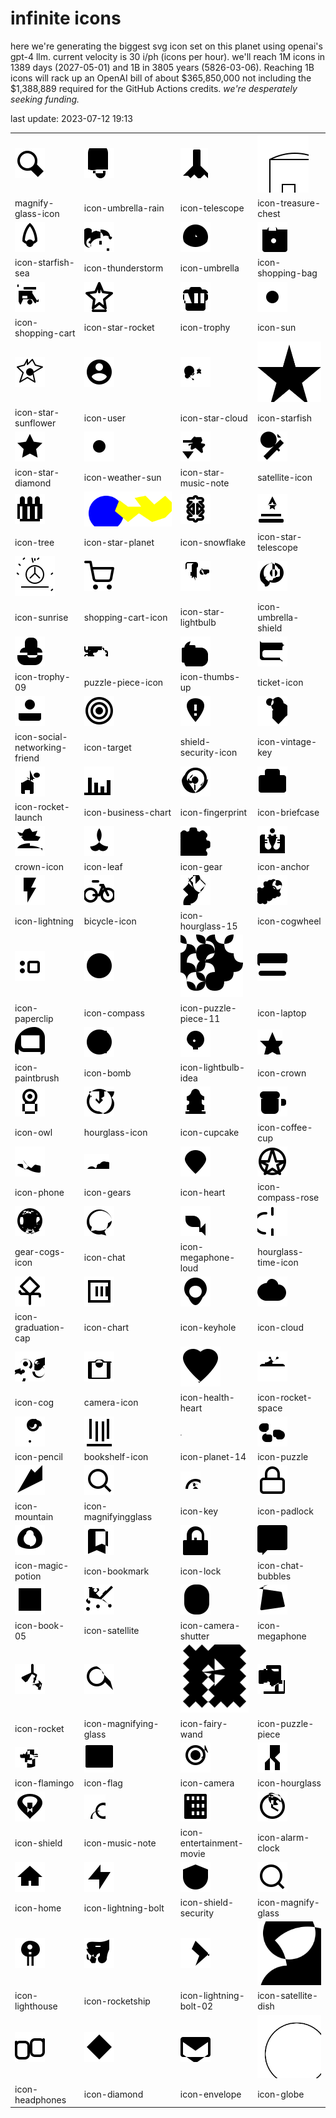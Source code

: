 # infinite icons

here we're generating the biggest svg icon set on this planet using openai's gpt-4 llm. current velocity is 30 i/ph (icons per hour). we'll reach 1M icons in 1389 days (2027-05-01) and 1B in 3805 years (5826-03-06). Reaching 1B icons will rack up an OpenAI bill of about $365,850,000 not including the $1,388,889 required for the GitHub Actions credits. _we're desperately seeking funding._

last update: 2023-07-12 19:13

|  |  |  |  |
| ---- | ---- | ---- | ---- |
| ![icons/magnify-glass-icon](icons/magnify-glass-icon.svg) | ![icons/icon-umbrella-rain](icons/icon-umbrella-rain.svg) | ![icons/icon-telescope](icons/icon-telescope.svg) | ![icons/icon-treasure-chest](icons/icon-treasure-chest.svg) 
| magnify-glass-icon | icon-umbrella-rain | icon-telescope | icon-treasure-chest 
| ![icons/icon-starfish-sea](icons/icon-starfish-sea.svg) | ![icons/icon-thunderstorm](icons/icon-thunderstorm.svg) | ![icons/icon-umbrella](icons/icon-umbrella.svg) | ![icons/icon-shopping-bag](icons/icon-shopping-bag.svg) 
| icon-starfish-sea | icon-thunderstorm | icon-umbrella | icon-shopping-bag 
| ![icons/icon-shopping-cart](icons/icon-shopping-cart.svg) | ![icons/icon-star-rocket](icons/icon-star-rocket.svg) | ![icons/icon-trophy](icons/icon-trophy.svg) | ![icons/icon-sun](icons/icon-sun.svg) 
| icon-shopping-cart | icon-star-rocket | icon-trophy | icon-sun 
| ![icons/icon-star-sunflower](icons/icon-star-sunflower.svg) | ![icons/icon-user](icons/icon-user.svg) | ![icons/icon-star-cloud](icons/icon-star-cloud.svg) | ![icons/icon-starfish](icons/icon-starfish.svg) 
| icon-star-sunflower | icon-user | icon-star-cloud | icon-starfish 
| ![icons/icon-star-diamond](icons/icon-star-diamond.svg) | ![icons/icon-weather-sun](icons/icon-weather-sun.svg) | ![icons/icon-star-music-note](icons/icon-star-music-note.svg) | ![icons/satellite-icon](icons/satellite-icon.svg) 
| icon-star-diamond | icon-weather-sun | icon-star-music-note | satellite-icon 
| ![icons/icon-tree](icons/icon-tree.svg) | ![icons/icon-star-planet](icons/icon-star-planet.svg) | ![icons/icon-snowflake](icons/icon-snowflake.svg) | ![icons/icon-star-telescope](icons/icon-star-telescope.svg) 
| icon-tree | icon-star-planet | icon-snowflake | icon-star-telescope 
| ![icons/icon-sunrise](icons/icon-sunrise.svg) | ![icons/shopping-cart-icon](icons/shopping-cart-icon.svg) | ![icons/icon-star-lightbulb](icons/icon-star-lightbulb.svg) | ![icons/icon-umbrella-shield](icons/icon-umbrella-shield.svg) 
| icon-sunrise | shopping-cart-icon | icon-star-lightbulb | icon-umbrella-shield 
| ![icons/icon-trophy-09](icons/icon-trophy-09.svg) | ![icons/puzzle-piece-icon](icons/puzzle-piece-icon.svg) | ![icons/icon-thumbs-up](icons/icon-thumbs-up.svg) | ![icons/ticket-icon](icons/ticket-icon.svg) 
| icon-trophy-09 | puzzle-piece-icon | icon-thumbs-up | ticket-icon 
| ![icons/icon-social-networking-friend](icons/icon-social-networking-friend.svg) | ![icons/icon-target](icons/icon-target.svg) | ![icons/shield-security-icon](icons/shield-security-icon.svg) | ![icons/icon-vintage-key](icons/icon-vintage-key.svg) 
| icon-social-networking-friend | icon-target | shield-security-icon | icon-vintage-key 
| ![icons/icon-rocket-launch](icons/icon-rocket-launch.svg) | ![icons/icon-business-chart](icons/icon-business-chart.svg) | ![icons/icon-fingerprint](icons/icon-fingerprint.svg) | ![icons/icon-briefcase](icons/icon-briefcase.svg) 
| icon-rocket-launch | icon-business-chart | icon-fingerprint | icon-briefcase 
| ![icons/crown-icon](icons/crown-icon.svg) | ![icons/icon-leaf](icons/icon-leaf.svg) | ![icons/icon-gear](icons/icon-gear.svg) | ![icons/icon-anchor](icons/icon-anchor.svg) 
| crown-icon | icon-leaf | icon-gear | icon-anchor 
| ![icons/icon-lightning](icons/icon-lightning.svg) | ![icons/bicycle-icon](icons/bicycle-icon.svg) | ![icons/icon-hourglass-15](icons/icon-hourglass-15.svg) | ![icons/icon-cogwheel](icons/icon-cogwheel.svg) 
| icon-lightning | bicycle-icon | icon-hourglass-15 | icon-cogwheel 
| ![icons/icon-paperclip](icons/icon-paperclip.svg) | ![icons/icon-compass](icons/icon-compass.svg) | ![icons/icon-puzzle-piece-11](icons/icon-puzzle-piece-11.svg) | ![icons/icon-laptop](icons/icon-laptop.svg) 
| icon-paperclip | icon-compass | icon-puzzle-piece-11 | icon-laptop 
| ![icons/icon-paintbrush](icons/icon-paintbrush.svg) | ![icons/icon-bomb](icons/icon-bomb.svg) | ![icons/icon-lightbulb-idea](icons/icon-lightbulb-idea.svg) | ![icons/icon-crown](icons/icon-crown.svg) 
| icon-paintbrush | icon-bomb | icon-lightbulb-idea | icon-crown 
| ![icons/icon-owl](icons/icon-owl.svg) | ![icons/hourglass-icon](icons/hourglass-icon.svg) | ![icons/icon-cupcake](icons/icon-cupcake.svg) | ![icons/icon-coffee-cup](icons/icon-coffee-cup.svg) 
| icon-owl | hourglass-icon | icon-cupcake | icon-coffee-cup 
| ![icons/icon-phone](icons/icon-phone.svg) | ![icons/icon-gears](icons/icon-gears.svg) | ![icons/icon-heart](icons/icon-heart.svg) | ![icons/icon-compass-rose](icons/icon-compass-rose.svg) 
| icon-phone | icon-gears | icon-heart | icon-compass-rose 
| ![icons/gear-cogs-icon](icons/gear-cogs-icon.svg) | ![icons/icon-chat](icons/icon-chat.svg) | ![icons/icon-megaphone-loud](icons/icon-megaphone-loud.svg) | ![icons/hourglass-time-icon](icons/hourglass-time-icon.svg) 
| gear-cogs-icon | icon-chat | icon-megaphone-loud | hourglass-time-icon 
| ![icons/icon-graduation-cap](icons/icon-graduation-cap.svg) | ![icons/icon-chart](icons/icon-chart.svg) | ![icons/icon-keyhole](icons/icon-keyhole.svg) | ![icons/icon-cloud](icons/icon-cloud.svg) 
| icon-graduation-cap | icon-chart | icon-keyhole | icon-cloud 
| ![icons/icon-cog](icons/icon-cog.svg) | ![icons/camera-icon](icons/camera-icon.svg) | ![icons/icon-health-heart](icons/icon-health-heart.svg) | ![icons/icon-rocket-space](icons/icon-rocket-space.svg) 
| icon-cog | camera-icon | icon-health-heart | icon-rocket-space 
| ![icons/icon-pencil](icons/icon-pencil.svg) | ![icons/bookshelf-icon](icons/bookshelf-icon.svg) | ![icons/icon-planet-14](icons/icon-planet-14.svg) | ![icons/icon-puzzle](icons/icon-puzzle.svg) 
| icon-pencil | bookshelf-icon | icon-planet-14 | icon-puzzle 
| ![icons/icon-mountain](icons/icon-mountain.svg) | ![icons/icon-magnifyingglass](icons/icon-magnifyingglass.svg) | ![icons/icon-key](icons/icon-key.svg) | ![icons/icon-padlock](icons/icon-padlock.svg) 
| icon-mountain | icon-magnifyingglass | icon-key | icon-padlock 
| ![icons/icon-magic-potion](icons/icon-magic-potion.svg) | ![icons/icon-bookmark](icons/icon-bookmark.svg) | ![icons/icon-lock](icons/icon-lock.svg) | ![icons/icon-chat-bubbles](icons/icon-chat-bubbles.svg) 
| icon-magic-potion | icon-bookmark | icon-lock | icon-chat-bubbles 
| ![icons/icon-book-05](icons/icon-book-05.svg) | ![icons/icon-satellite](icons/icon-satellite.svg) | ![icons/icon-camera-shutter](icons/icon-camera-shutter.svg) | ![icons/icon-megaphone](icons/icon-megaphone.svg) 
| icon-book-05 | icon-satellite | icon-camera-shutter | icon-megaphone 
| ![icons/icon-rocket](icons/icon-rocket.svg) | ![icons/icon-magnifying-glass](icons/icon-magnifying-glass.svg) | ![icons/icon-fairy-wand](icons/icon-fairy-wand.svg) | ![icons/icon-puzzle-piece](icons/icon-puzzle-piece.svg) 
| icon-rocket | icon-magnifying-glass | icon-fairy-wand | icon-puzzle-piece 
| ![icons/icon-flamingo](icons/icon-flamingo.svg) | ![icons/icon-flag](icons/icon-flag.svg) | ![icons/icon-camera](icons/icon-camera.svg) | ![icons/icon-hourglass](icons/icon-hourglass.svg) 
| icon-flamingo | icon-flag | icon-camera | icon-hourglass 
| ![icons/icon-shield](icons/icon-shield.svg) | ![icons/icon-music-note](icons/icon-music-note.svg) | ![icons/icon-entertainment-movie](icons/icon-entertainment-movie.svg) | ![icons/icon-alarm-clock](icons/icon-alarm-clock.svg) 
| icon-shield | icon-music-note | icon-entertainment-movie | icon-alarm-clock 
| ![icons/icon-home](icons/icon-home.svg) | ![icons/icon-lightning-bolt](icons/icon-lightning-bolt.svg) | ![icons/icon-shield-security](icons/icon-shield-security.svg) | ![icons/icon-magnify-glass](icons/icon-magnify-glass.svg) 
| icon-home | icon-lightning-bolt | icon-shield-security | icon-magnify-glass 
| ![icons/icon-lighthouse](icons/icon-lighthouse.svg) | ![icons/icon-rocketship](icons/icon-rocketship.svg) | ![icons/icon-lightning-bolt-02](icons/icon-lightning-bolt-02.svg) | ![icons/icon-satellite-dish](icons/icon-satellite-dish.svg) 
| icon-lighthouse | icon-rocketship | icon-lightning-bolt-02 | icon-satellite-dish 
| ![icons/icon-headphones](icons/icon-headphones.svg) | ![icons/icon-diamond](icons/icon-diamond.svg) | ![icons/icon-envelope](icons/icon-envelope.svg) | ![icons/icon-globe](icons/icon-globe.svg) 
| icon-headphones | icon-diamond | icon-envelope | icon-globe 

